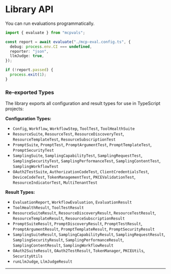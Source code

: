 # Library API

You can run evaluations programmatically.

```ts
import { evaluate } from "mcpvals";

const report = await evaluate("./mcp-eval.config.ts", {
  debug: process.env.CI === undefined,
  reporter: "json",
  llmJudge: true,
});

if (!report.passed) {
  process.exit(1);
}
```

### Re-exported Types

The library exports all configuration and result types for use in TypeScript projects:

**Configuration Types:**

- `Config`, `Workflow`, `WorkflowStep`, `ToolTest`, `ToolHealthSuite`
- `ResourceSuite`, `ResourceTest`, `ResourceDiscoveryTest`, `ResourceTemplateTest`, `ResourceSubscriptionTest`
- `PromptSuite`, `PromptTest`, `PromptArgumentTest`, `PromptTemplateTest`, `PromptSecurityTest`
- `SamplingSuite`, `SamplingCapabilityTest`, `SamplingRequestTest`, `SamplingSecurityTest`, `SamplingPerformanceTest`, `SamplingContentTest`, `SamplingWorkflowTest`
- `OAuth2TestSuite`, `AuthorizationCodeTest`, `ClientCredentialsTest`, `DeviceCodeTest`, `TokenManagementTest`, `PKCEValidationTest`, `ResourceIndicatorTest`, `MultiTenantTest`

**Result Types:**

- `EvaluationReport`, `WorkflowEvaluation`, `EvaluationResult`
- `ToolHealthResult`, `ToolTestResult`
- `ResourceSuiteResult`, `ResourceDiscoveryResult`, `ResourceTestResult`, `ResourceTemplateResult`, `ResourceSubscriptionResult`
- `PromptSuiteResult`, `PromptDiscoveryResult`, `PromptTestResult`, `PromptArgumentResult`, `PromptTemplateResult`, `PromptSecurityResult`
- `SamplingSuiteResult`, `SamplingCapabilityResult`, `SamplingRequestResult`, `SamplingSecurityResult`, `SamplingPerformanceResult`, `SamplingContentResult`, `SamplingWorkflowResult`
- `OAuth2SuiteResult`, `OAuth2TestResult`, `TokenManager`, `PKCEUtils`, `SecurityUtils`
- `runLlmJudge`, `LlmJudgeResult`

---
